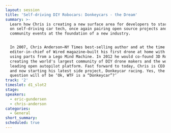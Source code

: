 ```yaml
---
layout: session
title: 'Self-driving DIY Robocars: Donkeycars - the Dream'
summary: >-
  Learn how Chris is creating a new surface area for developers to start working
  on self-driving car tech, once again pairing open source projects and
  community events at the foundation of a new industry. 


  In 2007, Chris Anderson—NY Times best-selling author and at the time the
  editor-in-chief of Wired magazine—built his first drone at home with his kids
  using parts from a Lego Mind Machine. In 2012 he would co-found 3D Robotics,
  creating the world's largest community of DIY drone makers and the world’s
  leading open autopilot platform. Fast forward to today, Chris is CEO of 3DR,
  and now starting his latest side project, Donkeycar racing. Yes, the opening
  question will of be ‘Ok, WTF is a “Donkeycar”?’
track: '2'
timeslot: d1_slot2
stage:
speakers:
  - eric-gundersen
  - chris-anderson
categories:
  - General
short_summary:
scheduled: true
---
```


